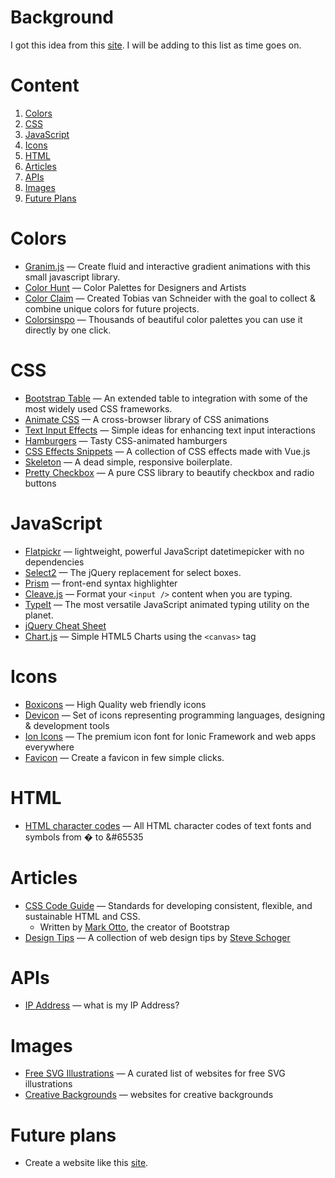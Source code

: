 # Background

I got this idea from this [site](https://webdevresources.info/colors). I will be adding to this list as time goes on.

# Content
1. [Colors](#colors)
2. [CSS](#css)
3. [JavaScript](#javascript)
4. [Icons](#icons)
5. [HTML](#html)
6. [Articles](#articles)
7. [APIs](#apis)
8. [Images](#images)
9. [Future Plans](#future-plans)

# Colors
* [Granim.js](https://github.com/sarcadass/granim.js) &mdash; Create fluid and interactive gradient animations with this small javascript library.
* [Color Hunt](https://colorhunt.co/) &mdash; Color Palettes for Designers and Artists
* [Color Claim](https://www.vanschneider.com/colors) &mdash; Created Tobias van Schneider with the goal to collect & combine unique colors for future projects.
* [Colorsinspo](https://colorsinspo.com/) &mdash; Thousands of beautiful color palettes you can use it directly by one click.

# CSS
* [Bootstrap Table](https://bootstrap-table.com/docs/getting-started/introduction/) &mdash; An extended table to integration with some of the most widely used CSS frameworks.
* [Animate CSS](https://daneden.github.io/animate.css/) &mdash; A cross-browser library of CSS animations
* [Text Input Effects](https://tympanus.net/Development/TextInputEffects/index.html) &mdash; Simple ideas for enhancing text input interactions
* [Hamburgers](https://jonsuh.com/hamburgers/) &mdash; Tasty CSS-animated hamburgers
* [CSS Effects Snippets](https://emilkowalski.github.io/css-effects-snippets/) &mdash; A collection of CSS effects made with Vue.js
* [Skeleton](http://getskeleton.com/) &mdash; A dead simple, responsive boilerplate.
* [Pretty Checkbox](https://lokesh-coder.github.io/pretty-checkbox/) &mdash; A pure CSS library to beautify checkbox and radio buttons

# JavaScript
* [Flatpickr](https://flatpickr.js.org/) &mdash; lightweight, powerful JavaScript datetimepicker with no dependencies
* [Select2](https://select2.org/) &mdash; The jQuery replacement for select boxes.
* [Prism](https://prismjs.com/) &mdash; front-end syntax highlighter
* [Cleave.js](https://nosir.github.io/cleave.js/) &mdash; Format your ```<input />``` content when you are typing.
* [TypeIt](https://typeitjs.com/) &mdash; The most versatile JavaScript animated typing utility on the planet.
* [jQuery Cheat Sheet](https://websitesetup.org/wp-content/uploads/2017/01/wsu-jquery-cheat-sheet.pdf)
* [Chart.js](https://www.chartjs.org/docs/latest/) &mdash; Simple HTML5 Charts using the ```<canvas>``` tag

# Icons
* [Boxicons](https://boxicons.com/) &mdash; High Quality web friendly icons
* [Devicon](https://konpa.github.io/devicon/) &mdash; Set of icons representing programming languages, designing & development tools
* [Ion Icons](https://ionicons.com/) &mdash; The premium icon font for Ionic Framework and web apps everywhere
* [Favicon](https://favicon.io/favicon-generator/) &mdash; Create a favicon in few simple clicks.

# HTML
* [HTML character codes](https://www.rapidtables.com/web/html/html-codes.html) &mdash; All HTML character codes of text fonts and symbols from &#0; to &#65535

# Articles
* [CSS Code Guide](https://codeguide.co/) &mdash; Standards for developing consistent, flexible, and sustainable HTML and CSS.
  * Written by [Mark Otto](https://mdo.fm/), the creator of Bootstrap
* [Design Tips](https://twitter.com/i/events/994601867987619840) &mdash; A collection of web design tips by [Steve Schoger](https://twitter.com/steveschoger)

# APIs
* [IP Address](http://ip4.me/) &mdash; what is my IP Address?

# Images
* [Free SVG Illustrations](https://wweb.dev/resources/free-svg-illustrations) &mdash; A curated list of websites for free SVG illustrations
* [Creative Backgrounds](https://wweb.dev/resources/creative-backgrounds) &mdash; websites for creative backgrounds

# Future plans
* Create a website like this [site](https://webdevresources.info/colors).
